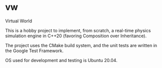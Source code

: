 # vw
Virtual World

This is a hobby project to implement, from scratch, a real-time physics
simulation engine in C++20 (favoring Composition over Inheritance).

The project uses the CMake build system, and the unit tests are written in the
Google Test Framework.

OS used for development and testing is Ubuntu 20.04.
